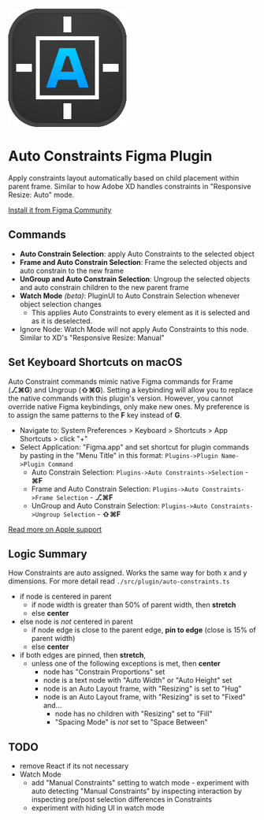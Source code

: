 ![Auto Constraints Logo](./src/app/assets/Logo.svg)

# Auto Constraints Figma Plugin
Apply constraints layout automatically based on child placement within parent frame. Similar to how Adobe XD handles constraints in "Responsive Resize: Auto" mode.

[Install it from Figma Community](https://www.figma.com/community/plugin/1155285435916019216)


## Commands
- **Auto Constrain Selection**: apply Auto Constraints to the selected object
- **Frame and Auto Constrain Selection**: Frame the selected objects and auto constrain to the new frame
- **UnGroup and Auto Constrain Selection**: Ungroup the selected objects and auto constrain children to the new parent frame
- **Watch Mode** *(beta)*: PluginUI to Auto Constrain Selection whenever object selection changes
  - This applies Auto Constraints to every element as it is selected and as it is deselected. 
- Ignore Node: Watch Mode will not apply Auto Constraints to this node. Similar to XD's "Responsive Resize: Manual"


## Set Keyboard Shortcuts on macOS
Auto Constraint commands mimic native Figma commands for Frame (**⎇⌘G**) and Ungroup (**⇧⌘G**). Setting a keybinding will allow you to replace the native commands with this plugin's version. However, you cannot override native Figma keybindings, only make new ones. My preference is to assign the same patterns to the **F** key instead of **G**.
- Navigate to: System Preferences > Keyboard > Shortcuts > App Shortcuts > click "+"
- Select Application: "Figma.app" and set shortcut for plugin commands by pasting in the "Menu Title" in this format: `Plugins->Plugin Name->Plugin Command`
  - Auto Constrain Selection: `Plugins->Auto Constraints->Selection` - **⌘F**
  - Frame and Auto Constrain Selection: `Plugins->Auto Constraints->Frame Selection` - **⎇⌘F**
  - UnGroup and Auto Constrain Selection: `Plugins->Auto Constraints->Ungroup Selection` - **⇧⌘F**

[Read more on Apple support](https://support.apple.com/guide/mac-help/create-keyboard-shortcuts-for-apps-mchlp2271/mac)


## Logic Summary
How Constraints are auto assigned. Works the same way for both x and y dimensions. For more detail read `./src/plugin/auto-constraints.ts`
- if node is centered in parent
  - if node width is greater than 50% of parent width, then **stretch**
  - else **center**
- else node is *not* centered in parent
  - if node edge is close to the parent edge, **pin to edge** (close is 15% of parent width)
  - else **center**
- if both edges are pinned, then **stretch**, 
  - unless one of the following exceptions is met, then **center**
    - node has "Constrain Proportions" set
    - node is a text node with "Auto Width" or "Auto Height" set
    - node is an Auto Layout frame, with "Resizing" is set to "Hug"
    - node is an Auto Layout frame, with "Resizing" is set to "Fixed" and...
        - node has no children with "Resizing" set to "Fill"
        - "Spacing Mode" is *not* set to "Space Between"


## TODO
- remove React if its not necessary
- Watch Mode
  - add "Manual Constraints" setting to watch mode - experiment with auto detecting "Manual Constraints" by inspecting interaction by inspecting pre/post selection differences in Constraints
  - experiment with hiding UI in watch mode
